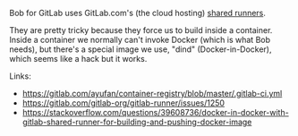 Bob for GitLab uses GitLab.com's (the cloud hosting)
[shared runners](https://docs.gitlab.com/ee/ci/runners/).

They are pretty tricky because they force us to build inside a container. Inside a container
we normally can't invoke Docker (which is what Bob needs), but there's a special image we
use, "dind" (Docker-in-Docker), which seems like a hack but it works.

Links:

- https://gitlab.com/ayufan/container-registry/blob/master/.gitlab-ci.yml
- https://gitlab.com/gitlab-org/gitlab-runner/issues/1250
- https://stackoverflow.com/questions/39608736/docker-in-docker-with-gitlab-shared-runner-for-building-and-pushing-docker-image

